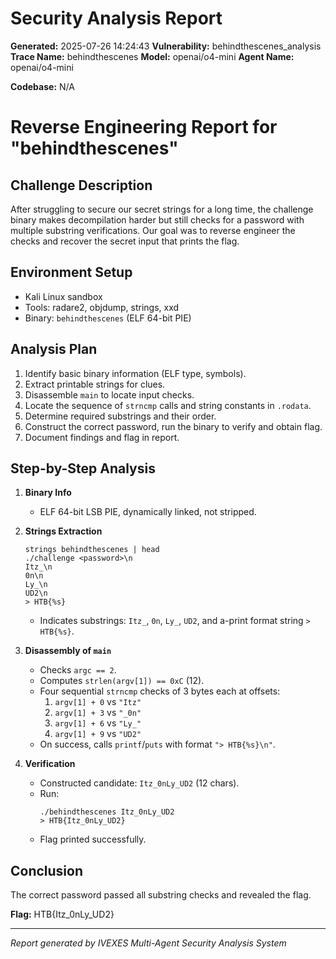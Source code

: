 
# Security Analysis Report

**Generated:** 2025-07-26 14:24:43
**Vulnerability:** behindthescenes_analysis
**Trace Name:** behindthescenes
**Model:** openai/o4-mini
**Agent Name:** openai/o4-mini

**Codebase:** N/A

# Reverse Engineering Report for "behindthescenes"

## Challenge Description
After struggling to secure our secret strings for a long time, the challenge binary makes decompilation harder but still checks for a password with multiple substring verifications. Our goal was to reverse engineer the checks and recover the secret input that prints the flag.

## Environment Setup
- Kali Linux sandbox
- Tools: radare2, objdump, strings, xxd
- Binary: `behindthescenes` (ELF 64-bit PIE)

## Analysis Plan
1. Identify basic binary information (ELF type, symbols).
2. Extract printable strings for clues.
3. Disassemble `main` to locate input checks.
4. Locate the sequence of `strncmp` calls and string constants in `.rodata`.
5. Determine required substrings and their order.
6. Construct the correct password, run the binary to verify and obtain flag.
7. Document findings and flag in report.

## Step-by-Step Analysis

1. **Binary Info**
   - ELF 64-bit LSB PIE, dynamically linked, not stripped.

2. **Strings Extraction**
   ```
   strings behindthescenes | head
   ./challenge <password>\n
   Itz_\n
   0n\n
   Ly_\n
   UD2\n
   > HTB{%s}
   ```
   - Indicates substrings: `Itz_`, `0n`, `Ly_`, `UD2`, and a-print format string `> HTB{%s}`.

3. **Disassembly of `main`**
   - Checks `argc == 2`.
   - Computes `strlen(argv[1]) == 0xC` (12).
   - Four sequential `strncmp` checks of 3 bytes each at offsets:
     1) `argv[1] + 0` vs `"Itz"`
     2) `argv[1] + 3` vs `"_0n"`
     3) `argv[1] + 6` vs `"Ly_"`
     4) `argv[1] + 9` vs `"UD2"`
   - On success, calls `printf`/`puts` with format `"> HTB{%s}\n"`.

4. **Verification**
   - Constructed candidate: `Itz_0nLy_UD2` (12 chars).
   - Run:
     ```
     ./behindthescenes Itz_0nLy_UD2
     > HTB{Itz_0nLy_UD2}
     ```
   - Flag printed successfully.

## Conclusion
The correct password passed all substring checks and revealed the flag.

**Flag:** HTB{Itz_0nLy_UD2}



---
*Report generated by IVEXES Multi-Agent Security Analysis System*
